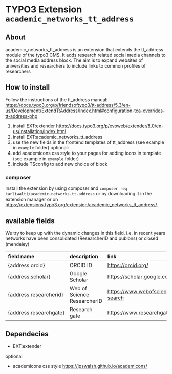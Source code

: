 # TYPO3 Extension `academic_networks_tt_address`
## About
academic_networks_tt_address is an extension that extends the tt_address module of the typo3 CMS. It adds research related social media channels to the social media address block.
The aim is to expand websites of universities and researchers to include links to common profiles of researchers

## How to install
Follow the instructions of the tt_address manual: https://docs.typo3.org/p/friendsoftypo3/tt-address/5.3/en-us/Development/ExtendTtAddress/Index.html#configuration-tca-overrides-tt-address-php

1. install EXT:extender https://docs.typo3.org/p/evoweb/extender/8.0/en-us/Installation/Index.html
2. install EXT:academic_networks_tt_address
3. use the new fields in the frontend templates of tt_address (see example in `example` folder)
optional:
4. add academicons css style to your pages for adding icons in template (see example in `example` folder)
5. include TSconfig to add new choice of block

### composer

Install the extension by using composer and `composer req karliwalti/academic-networks-tt-address` or by downloading it in the extension manager or on https://extensions.typo3.org/extension/academic_networks_tt_address/.

## available fields

We try to keep up with the dynamic changes in this field. i.e. in recent years networks have been consolidated (ResearcherID and publons) or closed (mendeley)

| field name | description | link | recommended use |
|:---------|:---------|:-------------|:-----------------|
| {address.orcid} | ORCID ID | https://orcid.org/ | https://orcid.org/{address.orcid} |
| {address.scholar} | Google Scholar | https://scholar.google.com/ | https://scholar.google.com/citations?user={address.scholar} |
| {address.researcherid} | Web of Science ResearcherID  | https://www.webofscience.com/wos/woscc/basic-search | http://www.researcherid.com/rid/{address.researcherid} or https://publons.com/researcher/{address.researcherid} |
| {address.researchgate} | Research gate | https://www.researchgate.net/| https://www.researchgate.net/profile/{address.researchgate}

## Dependecies

- EXT:extender

optional

-  academicons css style https://jpswalsh.github.io/academicons/

